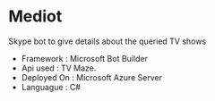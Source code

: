 # Mediot
Skype bot to give details about the queried TV shows


* Framework : Microsoft Bot Builder
* Api used : TV Maze.
* Deployed On : Microsoft Azure Server
* Languague : C#
